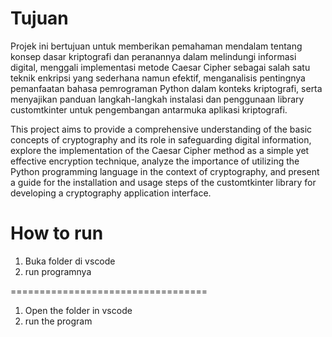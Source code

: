 # Tujuan
Projek ini bertujuan untuk memberikan pemahaman mendalam tentang konsep dasar kriptografi dan peranannya dalam melindungi informasi digital, menggali implementasi metode Caesar Cipher sebagai salah satu teknik enkripsi yang sederhana namun efektif, menganalisis pentingnya pemanfaatan bahasa pemrograman Python dalam konteks kriptografi, serta menyajikan panduan langkah-langkah instalasi dan penggunaan library customtkinter untuk pengembangan antarmuka aplikasi kriptografi.

This project aims to provide a comprehensive understanding of the basic concepts of cryptography and its role in safeguarding digital information, explore the implementation of the Caesar Cipher method as a simple yet effective encryption technique, analyze the importance of utilizing the Python programming language in the context of cryptography, and present a guide for the installation and usage steps of the customtkinter library for developing a cryptography application interface.


# How to run
1. Buka folder di vscode
2. run programnya

==================================
1. Open the folder in vscode
2. run the program
